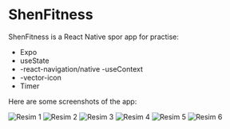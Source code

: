 # ShenFitness

ShenFitness is a React Native  spor app for practise:


- Expo
- useState
- -react-navigation/native
-useContext
- -vector-icon
- Timer


  

Here are some screenshots  of the app:

![Resim 1](https://r.resimlink.com/zrR7yneq3HoT.png)
![Resim 2](https://r.resimlink.com/jXRV1YecK6l.png)
![Resim 3](https://r.resimlink.com/Qj70CHJqO.png)
![Resim 4](https://r.resimlink.com/e9DVOWXk6P.png)
![Resim 5](https://r.resimlink.com/QP6mqaZzl.png)
![Resim 6](https://r.resimlink.com/IiuvRZ2BcgpO.png)

